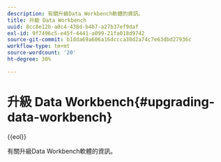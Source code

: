 ```yaml
---
description: 有關升級Data Workbench軟體的資訊。
title: 升級 Data Workbench
uuid: 8cc8e12b-a0c4-438d-b4b7-a27b37ef9daf
exl-id: 9f7496c5-e45f-4441-a099-21fa018d9742
source-git-commit: b1dda69a606a16dccca30d2a74c7e63dbd27936c
workflow-type: tm+mt
source-wordcount: '20'
ht-degree: 30%

---
```


# 升級 Data Workbench{#upgrading-data-workbench}

{{eol}}

有關升級Data Workbench軟體的資訊。
